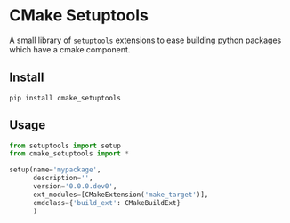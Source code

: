 # CMake Setuptools

A small library of `setuptools` extensions to ease building python packages which have a cmake component.

## Install

`pip install cmake_setuptools`

## Usage

```python
from setuptools import setup
from cmake_setuptools import *

setup(name='mypackage',
      description='',
      version='0.0.0.dev0',
      ext_modules=[CMakeExtension('make_target')],
      cmdclass={'build_ext': CMakeBuildExt}
      )
```